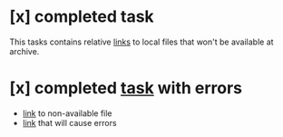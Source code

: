 # [x] completed task
This tasks contains relative [links](./main.files/some.log) to local files that won't be available at archive.
# [x] completed [task](./main.files/some.log) with errors
- [link](./main.files/deleted) to non-available file
- [link](./main.files/error) that will cause errors 
